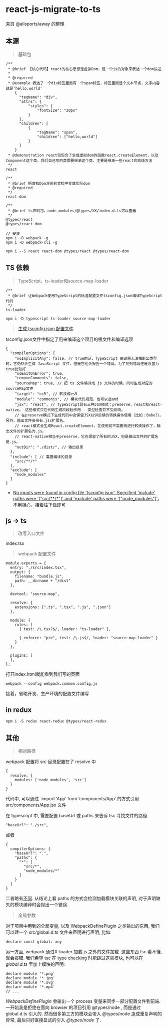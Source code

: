 # react-js-migrate-to-ts

来自 @alisports/away 的整理

## 本源

> 基础包

```
/**
 * @brief 【核心代码】react的核心思想是虚拟Dom，是一个js的对象来表达一个dom描述
 * 
 * @required
 * @example 表达了一个div标签里面有一个span标签，标签里面是个文本节点，文字内容就是’hello,world‘
    {
      "tagName": "div",
      "attrs": {
          "styles": {
              "fontSize": "20px"
          }
      },
      "children": [
          {
              "tagName": "span",
              "children": ["hello,world"]
          }
      ]
    }
 * @demonstration react包包含了生成虚拟dom的函数react.createElement，以及Component这个类，我们自己写的类需要继承这个类，主要是继承一些react的高级方法
 */
react

/**
 * @brief 把虚拟Dom渲染到文档中变成实际dom
 * @required
 */
react-dom 

/**
 * @brief ts声明包，node_modules/@types/XX/index.d.ts可以查看
 */
@types/react
@types/react-dom

// 安装
npm i -D webpack -g
npm i -D webpack-cli -g

npm i --S react react-dom @types/react @types/react-dom
```

## TS 依赖

> TypeScript，ts-loader和source-map-loader

```
/**
 * @brief 让Webpack使用TypeScript的标准配置文件tsconfig.json编译TypeScript代码
 */
ts-loader

npm i -D typescript ts-loader source-map-loader
```

> [生成 tsconfig.json 配置文件](https://zhongsp.gitbooks.io/typescript-handbook/content/doc/handbook/tsconfig.json.html)

tsconfig.json文件中指定了用来编译这个项目的根文件和编译选项

```
{
  "compilerOptions": {
    "noImplicitAny": false, // true的话，TypeScript 编译器无法推断出类型时，它仍然会生成 JavaScript 文件，但是它也会报告一个错误。为了找到错误还是设置为true比较好
    "noEmitOnError": true,
    "removeComments": false,
    "sourceMap": true, // 把 ts 文件编译成 js 文件的时候，同时生成对应的sourceMap文件
    "target": "es5", // 转换成es5
    "module": "commonjs", // 模块代码规范，也可以选amd
    "jsx": "react", // TypeScript具有三种JSX模式：preserve，react和react-native。 这些模式只在代码生成阶段起作用 - 类型检查并不受影响。
    // 在preserve模式下生成代码中会保留JSX以供后续的转换操作使用（比如：Babel）。 另外，输出文件会带有.jsx扩展名。 
    // react模式会生成React.createElement，在使用前不需要再进行转换操作了，输出文件的扩展名为.js。 
    // react-native相当于preserve，它也保留了所有的JSX，但是输出文件的扩展名是.js。
    "outDir": "./dist/", // 输出目录
  },
  "include": [ // 需要编译的目录
    "src/**/*"
  ],
  "exclude": [
    "node_modules"
  ]
}
```

* [No inputs were found in config file 'tsconfig.json'. Specified 'include' paths were '["src/**/*"]' and 'exclude' paths were '["node_modules"]'](https://github.com/Microsoft/TypeScript/issues/17155)，不用担心，接着往下做即可

## js -> ts

> 改写入口文件

index.tsx

> webpack 配置文件

```
module.exports = {
  entry: "./src/index.tsx",
  output: {
    filename: "bundle.js",
    path: __dirname + "/dist"
  },

  devtool: "source-map",

  resolve: {
    extensions: [".ts", ".tsx", ".js", ".json"]
  },

  module: {
    rules: [
      { test: /\.tsx?$/, loader: "ts-loader" },

      { enforce: "pre", test: /\.js$/, loader: "source-map-loader" }
    ]
  },

  plugins: [
  ],
};
```

打开index.html就能看到我们写的页面

```
webpack --config webpack.common.config.js
```

接着，省略开发、生产环境的配置文件编写

## in redux

```
npm i -S redux react-redux @types/react-redux
```

## 其他

> 相对路径

webpack 配置将 src 目录配置在了 resolve 中

```
{
  resolve: {
    modules: ['node_modules', 'src']
  }
}
```

代码中, 可以通过 `import ‘App’ from ‘components/App’ 的方式引用 src/components/App.jsx 文件

在 typescript 中, 需要配置 baseUrl 或 paths 来告诉 tsc 寻找文件的路径.

```
"baseUrl": "./src",
```

或者

```
{
  compilerOptions: {
    "baseUrl": ".",
    "paths": {
      "*": [
        "src/*",
        "node_modules/*"
      ]
    }
  }
}
```

二者略有[不同](https://www.typescriptlang.org/docs/handbook/module-resolution.html#base-url). 从结论上看 paths 的方式会检测加载模块关联的声明, 对于声明缺失的模块编译时会抛出一个错误.

> 全局参数

对于项目中用到的全局变量, 以及 WebpackDefinePlugin 之类输出的东西, 我们可以建一个 src/global.d.ts 文件来声明进行声明, 比如:

```
declare const global: any
```

另一方面, webpack 通过X-loader 加载 js 之外的文件加载. 这些东西 tsc 看不懂, 就会报错. 我们希望 tsc 在 type checking 时能跳过这些模块, 也可以在 *global.d.ts* 里加上模块的声明:

```
declare module '*.png'
declare module '*.jpg'
declare module '*.svg'
declare module '*.mp4'
// ...
```

*WebpackDefinePlugin* 会输出一个 process 变量来同步一部分配置文件到前端. 一开始我是拒绝在面向 browser 的项目引用 @types/node , 而是通过 global.d.ts 引入的. 然而很多第三方的模块会带入 @types/node 造成重复声明的异常, 最后只好直接显式的引入 *@types/node* 了.

